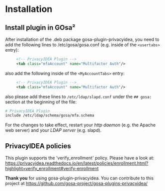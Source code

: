 # Installation

## Install plugin in GOsa²
After installation of the .deb package gosa-plugin-privacyidea, you
need to add the following lines to /etc/gosa/gosa.conf (e.g. inside of
the `<usertabs>` entry):

```xml
     <!-- PrivacyIDEA Plugin -->
     <tab class="mfaAccount" name="Multifactor Auth"/>
```

also add the following inside of the `<MyAccountTabs>` entry:

```xml
     <!-- PrivacyIDEA Plugin -->
     <tab class="mfaAccount" name="Multifactor Auth"/>
```

also please add these lines to `/etc/ldap/slapd.conf` under the `## gosa:`
section at the beginning of the file:
```bash
# PrivacyIDEA Plugin
include /etc/ldap/schema/gosa/mfa.schema
```

For the changes to take effect, restart your *http daemon* (e.g. the Apache web server)
and your *LDAP server* (e.g. slapd).

## PrivacyIDEA policies
This plugin supports the 'verify_enrollment' policy. Please have a look at:
https://privacyidea.readthedocs.io/en/latest/policies/enrollment.html?highlight=verify_enrollment#verify-enrollment

**Thank you** for using gosa-plugin-privacyidea.
You can contribute to this project at https://github.com/gosa-project/gosa-plugins-privacyidea/
